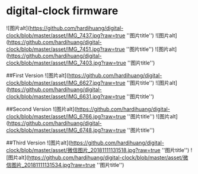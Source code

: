 # digital-clock firmware 


![图片alt](https://github.com/hardihuang/digital-clock/blob/master/asset/IMG_7437.jpg?raw=true ''图片title'')
![图片alt](https://github.com/hardihuang/digital-clock/blob/master/asset/IMG_7451.jpg?raw=true ''图片title'')
![图片alt](https://github.com/hardihuang/digital-clock/blob/master/asset/IMG_7403.jpg?raw=true ''图片title'')


##First Version
![图片alt](https://github.com/hardihuang/digital-clock/blob/master/asset/IMG_6627.jpg?raw=true ''图片title'')
![图片alt](https://github.com/hardihuang/digital-clock/blob/master/asset/IMG_6631.jpg?raw=true ''图片title'')

##Second Version
![图片alt](https://github.com/hardihuang/digital-clock/blob/master/asset/IMG_6766.jpg?raw=true ''图片title'')
![图片alt](https://github.com/hardihuang/digital-clock/blob/master/asset/IMG_6748.jpg?raw=true ''图片title'')

##Third Version
![图片alt](https://github.com/hardihuang/digital-clock/blob/master/asset/微信图片_20181111131518.jpg?raw=true ''图片title'')
![图片alt](https://github.com/hardihuang/digital-clock/blob/master/asset/微信图片_20181111131534.jpg?raw=true ''图片title'')